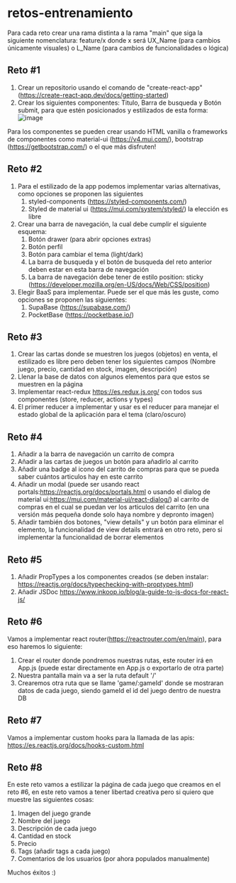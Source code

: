 # retos-entrenamiento

Para cada reto crear una rama distinta a la rama "main" que siga la siguiente nomenclatura: feature/x donde x será UX_Name (para cambios únicamente visuales) o L_Name (para cambios de funcionalidades o lógica)

## Reto #1
1. Crear un repositorio usando el comando de "create-react-app" (https://create-react-app.dev/docs/getting-started) 
2. Crear los siguientes componentes: Titulo, Barra de busqueda y Botón submit, para que estén posicionados y estilizados de esta forma: ![image](https://user-images.githubusercontent.com/26677733/218548015-1f9cc937-72b6-4930-a1df-5f4e7ed6de39.png)

Para los componentes se pueden crear usando HTML vanilla o frameworks de componentes como material-ui (https://v4.mui.com/), bootstrap (https://getbootstrap.com/) o el que más disfruten!

## Reto #2
1. Para el estilizado de la app podemos implementar varias alternativas, como opciones se proponen las siguientes 
    1. styled-components (https://styled-components.com/) 
    2. Styled de material ui (https://mui.com/system/styled/) la elección es libre
3. Crear una barra de navegación, la cual debe cumplir el siguiente esquema:
    1. Botón drawer (para abrir opciones extras)
    2. Botón perfil
    3. Botón para cambiar el tema (light/dark)
    4. La barra de busqueda y el botón de busqueda del reto anterior deben estar en esta barra de navegación
    5. La barra de navegación debe tener de estilo position: sticky (https://developer.mozilla.org/en-US/docs/Web/CSS/position)
4. Elegir BaaS para implementar. Puede ser el que más les guste, como opciones se proponen las siguientes:
    1. SupaBase (https://supabase.com/)
    2. PocketBase (https://pocketbase.io/)
    
## Reto #3
1. Crear las cartas donde se muestren los juegos (objetos) en venta, el estilizado es libre pero deben tener los siguientes campos (Nombre juego, precio, cantidad en stock, imagen, descripción)
2. Llenar la base de datos con algunos elementos para que estos se muestren en la página
3. Implementar react-redux https://es.redux.js.org/ con todos sus componentes (store, reducer, actions y types)
4. El primer reducer a implementar y usar es el reducer para manejar el estado global de la aplicación para el tema (claro/oscuro)

## Reto #4
1. Añadir a la barra de navegación un carrito de compra
2. Añadir a las cartas de juegos un botón para añadirlo al carrito
3. Añadir una badge al icono del carrito de compras para que se pueda saber cuántos articulos hay en este carrito
4. Añadir un modal (puede ser usando react portals:https://reactjs.org/docs/portals.html o usando el dialog de material ui:https://mui.com/material-ui/react-dialog/) al carrito de compras en el cual se puedan ver los articulos del carrito (en una versión más pequeña donde solo haya nombre y depronto imagen)
5. Añadir también dos botones, "view details" y un botón para eliminar el elemento, la funcionalidad de view details entrará en otro reto, pero si implementar la funcionalidad de borrar elementos

## Reto #5
1. Añadir PropTypes a los componentes creados (se deben instalar: https://reactjs.org/docs/typechecking-with-proptypes.html)
2. Añadir JSDoc https://www.inkoop.io/blog/a-guide-to-js-docs-for-react-js/
    
## Reto #6 
Vamos a implementar react router(https://reactrouter.com/en/main), para eso haremos lo siguiente:
1. Crear el router donde pondremos nuestras rutas, este router irá en App.js (puede estar directamente en App.js o exportarlo de otra parte)
2. Nuestra pantalla main va a ser la ruta default '/'
3. Crearemos otra ruta que se llame 'game/:gameId' donde se mostraran datos de cada juego, siendo gameId el id del juego dentro de nuestra DB

## Reto #7
Vamos a implementar custom hooks para la llamada de las apis: https://es.reactjs.org/docs/hooks-custom.html

## Reto #8
En este reto vamos a estilizar la página de cada juego que creamos en el reto #6, en este reto vamos a tener libertad creativa pero si quiero que muestre las siguientes cosas:
1. Imagen del juego grande
2. Nombre del juego
3. Descripción de cada juego
4. Cantidad en stock
5. Precio
6. Tags (añadir tags a cada juego)
7. Comentarios de los usuarios (por ahora populados manualmente)
    
Muchos éxitos :)
